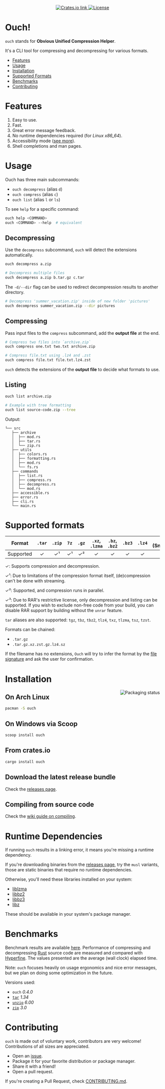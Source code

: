 <p align="center">
  <a href="https://crates.io/crates/ouch">
    <img src="https://img.shields.io/crates/v/ouch?color=6090FF&style=flat-square" alt="Crates.io link">
  </a>
  <a href="https://github.com/ouch-org/ouch/blob/main/LICENSE">
    <img src="https://img.shields.io/crates/l/ouch?color=6090FF&style=flat-square" alt="License">
  </a>
</p>

# Ouch!

`ouch` stands for **Obvious Unified Compression Helper**.

It's a CLI tool for compressing and decompressing for various formats.

- [Features](#features)
- [Usage](#usage)
- [Installation](#installation)
- [Supported Formats](#supported-formats)
- [Benchmarks](#benchmarks)
- [Contributing](#contributing)

# Features

1. Easy to use.
2. Fast.
3. Great error message feedback.
4. No runtime dependencies required (for _Linux x86_64_).
5. Accessibility mode ([see more](https://github.com/ouch-org/ouch/wiki/Accessibility)).
6. Shell completions and man pages.

# Usage

Ouch has three main subcommands:

- `ouch decompress` (alias `d`)
- `ouch compress` (alias `c`)
- `ouch list` (alias `l` or `ls`)

To see `help` for a specific command:

```sh
ouch help <COMMAND>
ouch <COMMAND> --help  # equivalent
```

## Decompressing

Use the `decompress` subcommand, `ouch` will detect the extensions automatically.

```sh
ouch decompress a.zip

# Decompress multiple files
ouch decompress a.zip b.tar.gz c.tar
```

The `-d/--dir` flag can be used to redirect decompression results to another directory.

```sh
# Decompress 'summer_vacation.zip' inside of new folder 'pictures'
ouch decompress summer_vacation.zip --dir pictures
```

## Compressing

Pass input files to the `compress` subcommand, add the **output file** at the end.

```sh
# Compress two files into `archive.zip`
ouch compress one.txt two.txt archive.zip

# Compress file.txt using .lz4 and .zst
ouch compress file.txt file.txt.lz4.zst
```

`ouch` detects the extensions of the **output file** to decide what formats to use.

## Listing

```sh
ouch list archive.zip

# Example with tree formatting
ouch list source-code.zip --tree
```

Output:

```
└── src
   ├── archive
   │  ├── mod.rs
   │  ├── tar.rs
   │  └── zip.rs
   ├── utils
   │  ├── colors.rs
   │  ├── formatting.rs
   │  ├── mod.rs
   │  └── fs.rs
   ├── commands
   │  ├── list.rs
   │  ├── compress.rs
   │  ├── decompress.rs
   │  └── mod.rs
   ├── accessible.rs
   ├── error.rs
   ├── cli.rs
   └── main.rs
```

# Supported formats

| Format    | `.tar` | `.zip` | `7z` | `.gz` | `.xz`, `.lzma` | `.bz`, `.bz2` | `.bz3` | `.lz4` | `.sz` (Snappy) | `.zst` | `.rar` | `.br` | `.sqfs`, `.squashfs` |
|:---------:|:---:|:---:|:---:|:---:|:---:|:---:|:---:|:---:|:---:|:---:|:---:|:---:|:---:|
| Supported | ✓ | ✓¹ | ✓¹ | ✓² | ✓ | ✓ | ✓ | ✓ | ✓² | ✓² | ✓³ | ✓ | ✓¹ |

✓: Supports compression and decompression.

✓¹: Due to limitations of the compression format itself, (de)compression can't be done with streaming.

✓²: Supported, and compression runs in parallel.

✓³: Due to RAR's restrictive license, only decompression and listing can be supported.
If you wish to exclude non-free code from your build, you can disable RAR support
by building without the `unrar` feature.

`tar` aliases are also supported: `tgz`, `tbz`, `tbz2`, `tlz4`, `txz`, `tlzma`, `tsz`, `tzst`.

Formats can be chained:

- `.tar.gz`
- `.tar.gz.xz.zst.gz.lz4.sz`

If the filename has no extensions, `Ouch` will try to infer the format by the [file signature](https://en.wikipedia.org/wiki/List_of_file_signatures) and ask the user for confirmation.

# Installation

<a href="https://repology.org/project/ouch/versions">
  <img align="right" src="https://repology.org/badge/vertical-allrepos/ouch.svg" alt="Packaging status" />
</a>

## On Arch Linux

```bash
pacman -S ouch
```

## On Windows via Scoop

```cmd
scoop install ouch
```

## From crates.io

```bash
cargo install ouch
```

## Download the latest release bundle

Check the [releases page](https://github.com/ouch-org/ouch/releases).

## Compiling from source code

Check the [wiki guide on compiling](https://github.com/ouch-org/ouch/wiki/Compiling-and-installing-from-source-code).

# Runtime Dependencies

If running `ouch` results in a linking error, it means you're missing a runtime dependency.

If you're downloading binaries from the [releases page](https://github.com/ouch-org/ouch/releases), try the `musl` variants, those are static binaries that require no runtime dependencies.

Otherwise, you'll need these libraries installed on your system:

* [liblzma](https://www.7-zip.org/sdk.html)
* [libbz2](https://www.sourceware.org/bzip2)
* [libbz3](https://github.com/kspalaiologos/bzip3)
* [libz](https://www.zlib.net)

These should be available in your system's package manager.

# Benchmarks

Benchmark results are available [here](benchmarks/results.md).
Performance of compressing and decompressing
[Rust](https://github.com/rust-lang/rust) source code are measured and compared with
[Hyperfine](https://github.com/sharkdp/hyperfine).
The values presented are the average (wall clock) elapsed time.

Note: `ouch` focuses heavily on usage ergonomics and nice error messages, but
we plan on doing some optimization in the future.

Versions used:

- `ouch` _0.4.0_
- [`tar`] _1.34_
- [`unzip`][infozip] _6.00_
- [`zip`][infozip] _3.0_

# Contributing

`ouch` is made out of voluntary work, contributors are very welcome! Contributions of all sizes are appreciated.

- Open an [issue](https://github.com/ouch-org/ouch/issues).
- Package it for your favorite distribution or package manager.
- Share it with a friend!
- Open a pull request.

If you're creating a Pull Request, check [CONTRIBUTING.md](./CONTRIBUTING.md).

[`tar`]: https://www.gnu.org/software/tar/
[infozip]: http://www.info-zip.org/
